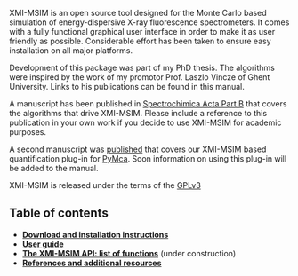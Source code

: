XMI-MSIM is an open source tool designed for the Monte Carlo based simulation of energy-dispersive X-ray fluorescence spectrometers.
It comes with a fully functional graphical user interface in order to make it as user friendly as possible.
Considerable effort has been taken to ensure easy installation on all major platforms.

Development of this package was part of my PhD thesis. The algorithms were inspired by the work of my promotor Prof. Laszlo Vincze of Ghent University. Links to his publications can be found in this manual.

A manuscript has been published in [Spectrochimica Acta Part B](http://dx.doi.org/10.1016/j.sab.2012.03.011) that covers the algorithms that drive XMI-MSIM. Please include a reference to this publication in your own work if you decide to use XMI-MSIM for academic purposes.

A second manuscript was [published](http://dx.doi.org/10.1016/j.sab.2012.12.011) that covers our XMI-MSIM based quantification plug-in for [PyMca](http://pymca.sourceforge.net). Soon information on using this plug-in will be added to the manual.

XMI-MSIM is released under the terms of the [GPLv3](http://www.gnu.org/copyleft/gpl.html)

## Table of contents

* **[Download and installation instructions](wiki/Installation-instructions)**
* **[User guide](wiki/User-guide)**
* **[The XMI-MSIM API: list of functions](wiki/The-XMI-MSIM-API-list-of-functions)** (under construction)
* **[References and additional resources](wiki/References-and-additional-resources)**
